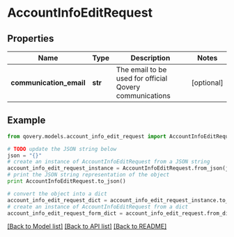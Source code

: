 # AccountInfoEditRequest


## Properties
Name | Type | Description | Notes
------------ | ------------- | ------------- | -------------
**communication_email** | **str** | The email to be used for official Qovery communications | [optional] 

## Example

```python
from qovery.models.account_info_edit_request import AccountInfoEditRequest

# TODO update the JSON string below
json = "{}"
# create an instance of AccountInfoEditRequest from a JSON string
account_info_edit_request_instance = AccountInfoEditRequest.from_json(json)
# print the JSON string representation of the object
print AccountInfoEditRequest.to_json()

# convert the object into a dict
account_info_edit_request_dict = account_info_edit_request_instance.to_dict()
# create an instance of AccountInfoEditRequest from a dict
account_info_edit_request_form_dict = account_info_edit_request.from_dict(account_info_edit_request_dict)
```
[[Back to Model list]](../README.md#documentation-for-models) [[Back to API list]](../README.md#documentation-for-api-endpoints) [[Back to README]](../README.md)


